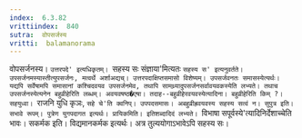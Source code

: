 ```yaml
---
index:  6.3.82
vrittiindex:  840
sutra:  वोपसर्जस्य
vritti:  balamanorama 
---
```


वोपसर्जनस्य। `उत्तरपदे' इत्यधिकृतम्। `सहस्य सः संज्ञाया'मित्यतः `सहस्य स' इत्यनुवर्तते। उपसर्जनमस्यास्तीत्युपसर्जनः, मत्वर्थे अर्शाअद्यच्। उत्तरपदाक्षिप्तसमासो विशेष्यम्। उपसर्जवनतः समासस्येत्यर्थः। यद्यपि सर्वेषामपि समासानां कश्चिदवयव उपसर्जनमेव, तथापि सामथ्र्यादुपसर्जनसर्वावयवकस्येति लभ्यते। तथाच उपसर्जनस्येत्यनेन बहुव्रीहेरिति लब्धम्। अवयवषष्ठ�एषा। तदाह--बहुव्रीहेरवयवस्येत्यादिना। बहुव्रीहेरिति किम् ?। सहयुध्वा। `राजनि युधि कृञः, `सहे चे'ति क्वनिप्। उपपदसमासः। अबहुव्रीह्रवयवस्य सहस्य सत्वं न। सुपुत्र इति। सभावे रूपम्। पुत्रेण युगपदागत इत्यर्थः। प्रायिकमिति। इतिशब्दादिदं लभ्यते। `विभाषा सपूर्वस्ये'त्यादिनिर्देशाच्चेति भावः। सकर्मक इति। विद्यमानकर्मक इत्यर्थः। अत्र तुल्ययोगाऽभावेऽपि सहस्य सः। 

